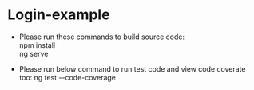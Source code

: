 # Login-example

- Please run these commands to build source code:  
npm install  
ng serve

- Please run below command to run test code and view code coverate too:
 ng test --code-coverage